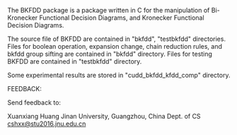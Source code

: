 The BKFDD package is a package written in C for the manipulation of
Bi-Kronecker Functional Decision Diagrams, and Kronecker Functional
Decision Diagrams.

The source file of BKFDD are contained in "bkfdd", "testbkfdd" directories.
Files for boolean operation, expansion change, chain reduction rules, 
and bkfdd group sifting are contained in "bkfdd" directory. Files for
testing BKFDD are contained in "testbkfdd" directory.

Some experimental results are stored in "cudd_bkfdd_kfdd_comp" directory.


FEEDBACK:

Send feedback to:

Xuanxiang Huang
Jinan University, Guangzhou, China
Dept. of CS
cshxx@stu2016.jnu.edu.cn
